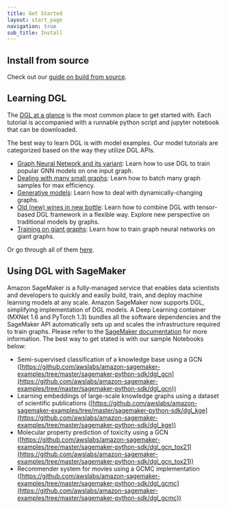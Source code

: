 ```yaml
---
title: Get Started
layout: start_page
navigation: true
sub_title: Install
---
```


Install from source
---

Check out our [guide on build from source](https://docs.dgl.ai/install/index.html#install-from-source).

Learning DGL
---
The [DGL at a glance](https://docs.dgl.ai/tutorials/basics/1_first.html) is
the most common place to get started with.  Each tutorial is accompanied with a
runnable python script and jupyter notebook that can be downloaded.

The best way to learn DGL is with model examples. Our model tutorials are
categorized based on the way they utilize DGL APIs.

* [Graph Neural Network and its
  variant](https://docs.dgl.ai/en/latest/tutorials/models/index.html#tutorials1-index):
Learn how to use DGL to train popular GNN models on one input graph.
* [Dealing with many small
  graphs](https://docs.dgl.ai/en/latest/tutorials/models/index.html#tutorials2-index):
Learn how to batch many graph samples for max efficiency.
* [Generative
  models](https://docs.dgl.ai/en/latest/tutorials/models/index.html#tutorials3-index):
Learn how to deal with dynamically-changing graphs.
* [Old (new) wines in new
  bottle](https://docs.dgl.ai/en/latest/tutorials/models/index.html#tutorials4-index):
Learn how to combine DGL with tensor-based DGL framework in a flexible way.
Explore new perspective on traditional models by graphs.
* [Training on giant
  graphs](https://docs.dgl.ai/en/latest/tutorials/models/index.html#tutorials5-index):
Learn how to train graph neural networks on giant graphs.

Or go through all of them
[here](https://docs.dgl.ai/en/latest/tutorials/models/index.html).

Using DGL with SageMaker
---

Amazon SageMaker is a fully-managed service that enables data scientists and
developers to quickly and easily build, train, and deploy machine learning
models at any scale. Amazon SageMaker now supports DGL, simplifying
implementation of DGL models. A Deep Learning container (MXNet 1.6 and PyTorch
1.3) bundles all the software dependencies and the SageMaker API automatically
sets up and scales the infrastructure required to train graphs. Please refer to
the [SageMaker documentation](https://docs.aws.amazon.com/sagemaker/latest/dg/deep-graph-library.html) for
more information. The best way to get stated is with our sample Notebooks
below:

* Semi-supervised classification of a knowledge base using a GCN ([https://github.com/awslabs/amazon-sagemaker-examples/tree/master/sagemaker-python-sdk/dgl_gcn](https://github.com/awslabs/amazon-sagemaker-examples/tree/master/sagemaker-python-sdk/dgl_gcn))
* Learning embeddings of large-scale knowledge graphs using a dataset of scientific publications ([https://github.com/awslabs/amazon-sagemaker-examples/tree/master/sagemaker-python-sdk/dgl_kge](https://github.com/awslabs/amazon-sagemaker-examples/tree/master/sagemaker-python-sdk/dgl_kge))
* Molecular property prediction of toxicity using a GCN ([https://github.com/awslabs/amazon-sagemaker-examples/tree/master/sagemaker-python-sdk/dgl_gcn_tox21](https://github.com/awslabs/amazon-sagemaker-examples/tree/master/sagemaker-python-sdk/dgl_gcn_tox21))
* Recommender system for movies using a GCMC implementation ([https://github.com/awslabs/amazon-sagemaker-examples/tree/master/sagemaker-python-sdk/dgl_gcmc](https://github.com/awslabs/amazon-sagemaker-examples/tree/master/sagemaker-python-sdk/dgl_gcmc))
